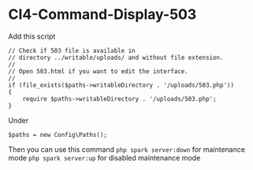 # CI4-Command-Display-503
Add this script

	// Check if 503 file is available in
	// directory ../writable/uploads/ and without file extension.
	//
	// Open 503.html if you want to edit the interface.
	//
	if (file_exists($paths->writableDirectory . '/uploads/503.php'))
	{
		require $paths->writableDirectory . '/uploads/503.php';
	}

Under

`$paths = new Config\Paths();`


Then you can use this command
`php spark server:down` for maintenance mode
`php spark server:up` for disabled maintenance mode
